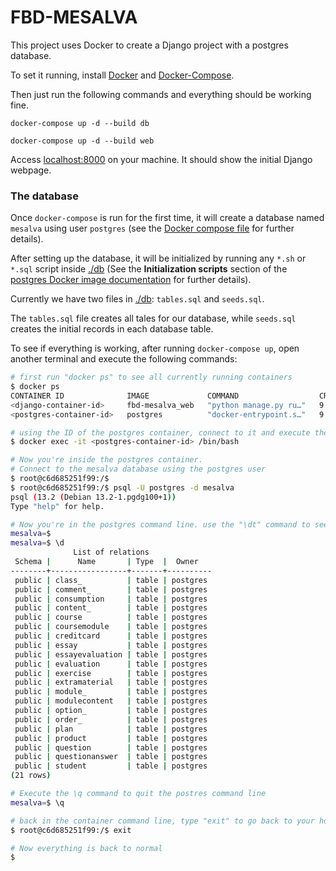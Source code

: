 # FBD-MESALVA

This project uses Docker to create a Django project with a postgres database.

To set it running, install [Docker](https://docs.docker.com/get-docker/) and [Docker-Compose](https://docs.docker.com/compose/install/).

Then just run the following commands and everything should be working fine.

```
docker-compose up -d --build db

docker-compose up -d --build web
```

Access [localhost:8000](http://localhost:8000) on your machine. It should show the initial Django webpage.

### The database

Once `docker-compose` is run for the first time, it will create a database named `mesalva` using user `postgres` (see the [Docker compose file](./docker-compose.yml) for further details).

After setting up the database, it will be initialized by running any `*.sh` or `*.sql` script inside [./db](./db) (See the **Initialization scripts** section of the [postgres Docker image documentation](https://hub.docker.com/_/postgres) for further details).

Currently we have two files in [./db](./db): `tables.sql` and `seeds.sql`.

The `tables.sql` file creates all tales for our database, while `seeds.sql` creates the initial records in each database table.

To see if everything is working, after running `docker-compose up`, open another terminal and execute the following commands:

```bash
# first run "docker ps" to see all currently running containers
$ docker ps 
CONTAINER ID              IMAGE             COMMAND                  CREATED         STATUS         PORTS                    NAMES
<django-container-id>     fbd-mesalva_web   "python manage.py ru…"   9 minutes ago   Up 9 minutes   0.0.0.0:8000->8000/tcp   fbd-mesalva_web_1
<postgres-container-id>   postgres          "docker-entrypoint.s…"   9 minutes ago   Up 9 minutes   5432/tcp                 fbd-mesalva_db_1

# using the ID of the postgres container, connect to it and execute the command line
$ docker exec -it <postgres-container-id> /bin/bash 

# Now you're inside the postgres container.
# Connect to the mesalva database using the postgres user
$ root@c6d685251f99:/$
$ root@c6d685251f99:/$ psql -U postgres -d mesalva 
psql (13.2 (Debian 13.2-1.pgdg100+1))
Type "help" for help.

# Now you're in the postgres command line. use the "\dt" command to see all tables
mesalva=$
mesalva=$ \d
              List of relations
 Schema |      Name       | Type  |  Owner   
--------+-----------------+-------+----------
 public | class_          | table | postgres
 public | comment_        | table | postgres
 public | consumption     | table | postgres
 public | content_        | table | postgres
 public | course          | table | postgres
 public | coursemodule    | table | postgres
 public | creditcard      | table | postgres
 public | essay           | table | postgres
 public | essayevaluation | table | postgres
 public | evaluation      | table | postgres
 public | exercise        | table | postgres
 public | extramaterial   | table | postgres
 public | module_         | table | postgres
 public | modulecontent   | table | postgres
 public | option_         | table | postgres
 public | order_          | table | postgres
 public | plan            | table | postgres
 public | product         | table | postgres
 public | question        | table | postgres
 public | questionanswer  | table | postgres
 public | student         | table | postgres
(21 rows)

# Execute the \q command to quit the postres command line
mesalva=$ \q

# back in the container command line, type "exit" to go back to your host machine command line
$ root@c6d685251f99:/$ exit

# Now everything is back to normal
$
```